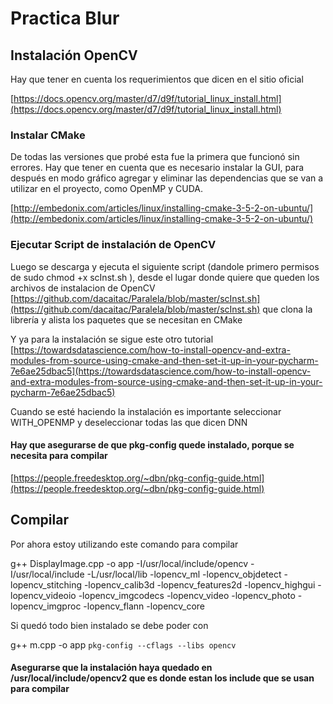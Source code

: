 # Practica Blur


## Instalación OpenCV

Hay que tener en cuenta los requerimientos que dicen en el sitio oficial 

[https://docs.opencv.org/master/d7/d9f/tutorial_linux_install.html](https://docs.opencv.org/master/d7/d9f/tutorial_linux_install.html)

### Instalar CMake
De todas las versiones que probé esta fue la primera que funcionó sin errores.
Hay que tener en cuenta que es necesario instalar la GUI, para después en modo gráfico agregar y eliminar las dependencias que se van a utilizar en el proyecto, como OpenMP y CUDA.

[http://embedonix.com/articles/linux/installing-cmake-3-5-2-on-ubuntu/](http://embedonix.com/articles/linux/installing-cmake-3-5-2-on-ubuntu/)

### Ejecutar Script de instalación de OpenCV
Luego se descarga y ejecuta el siguiente script (dandole primero permisos de sudo chmod +x scInst.sh ), desde el lugar donde quiere que queden los archivos de instalacion de OpenCV
[https://github.com/dacaitac/Paralela/blob/master/scInst.sh](https://github.com/dacaitac/Paralela/blob/master/scInst.sh)
que clona la librería y alista los paquetes que se necesitan en CMake

Y ya para la instalación se sigue este otro tutorial
[https://towardsdatascience.com/how-to-install-opencv-and-extra-modules-from-source-using-cmake-and-then-set-it-up-in-your-pycharm-7e6ae25dbac5](https://towardsdatascience.com/how-to-install-opencv-and-extra-modules-from-source-using-cmake-and-then-set-it-up-in-your-pycharm-7e6ae25dbac5)

Cuando se esté haciendo la instalación es importante seleccionar WITH_OPENMP y deseleccionar todas las que dicen DNN


#### Hay que asegurarse de  que pkg-config quede instalado, porque se necesita para compilar
[https://people.freedesktop.org/~dbn/pkg-config-guide.html](https://people.freedesktop.org/~dbn/pkg-config-guide.html)



## Compilar

Por ahora estoy utilizando este comando para compilar
 
 g++ DisplayImage.cpp -o app -I/usr/local/include/opencv -I/usr/local/include -L/usr/local/lib -lopencv_ml -lopencv_objdetect -lopencv_stitching -lopencv_calib3d -lopencv_features2d -lopencv_highgui -lopencv_videoio -lopencv_imgcodecs -lopencv_video -lopencv_photo -lopencv_imgproc -lopencv_flann -lopencv_core

Si quedó todo bien instalado se debe poder con

g++ m.cpp -o app `pkg-config --cflags --libs opencv`

#### Asegurarse que la instalación haya quedado en /usr/local/include/opencv2 que es donde estan los include que se usan para compilar